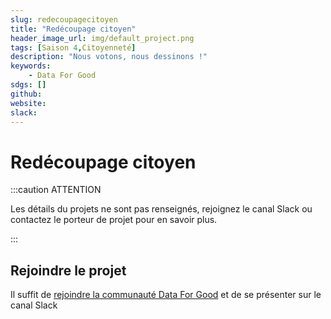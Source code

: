 ```yaml
---
slug: redecoupagecitoyen
title: "Redécoupage citoyen"
header_image_url: img/default_project.png
tags: [Saison 4,Citoyenneté]
description: "Nous votons, nous dessinons !"
keywords:
    - Data For Good
sdgs: []
github: 
website: 
slack: 
---
```


# Redécoupage citoyen

:::caution ATTENTION

Les détails du projets ne sont pas renseignés, rejoignez le canal Slack ou contactez le porteur de projet pour en savoir plus.

:::


## Rejoindre le projet
Il suffit de [rejoindre la communauté Data For Good](/join) et de se présenter sur le canal Slack 

